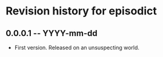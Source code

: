 # Revision history for episodict

## 0.0.0.1  -- YYYY-mm-dd

* First version. Released on an unsuspecting world.
